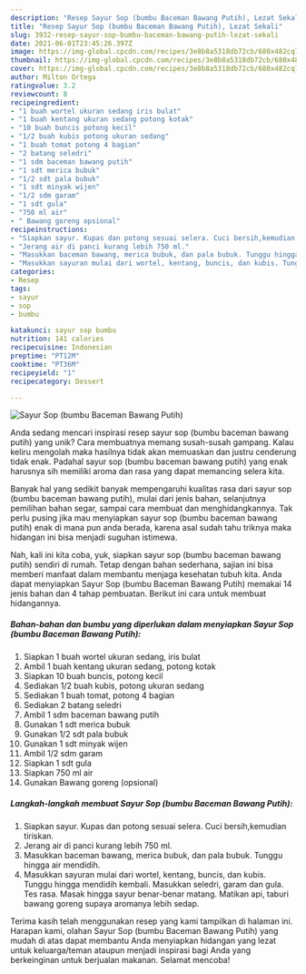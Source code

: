 ```yaml
---
description: "Resep Sayur Sop (bumbu Baceman Bawang Putih), Lezat Sekali"
title: "Resep Sayur Sop (bumbu Baceman Bawang Putih), Lezat Sekali"
slug: 3932-resep-sayur-sop-bumbu-baceman-bawang-putih-lezat-sekali
date: 2021-06-01T23:45:26.397Z
image: https://img-global.cpcdn.com/recipes/3e8b8a5318db72cb/680x482cq70/sayur-sop-bumbu-baceman-bawang-putih-foto-resep-utama.jpg
thumbnail: https://img-global.cpcdn.com/recipes/3e8b8a5318db72cb/680x482cq70/sayur-sop-bumbu-baceman-bawang-putih-foto-resep-utama.jpg
cover: https://img-global.cpcdn.com/recipes/3e8b8a5318db72cb/680x482cq70/sayur-sop-bumbu-baceman-bawang-putih-foto-resep-utama.jpg
author: Milton Ortega
ratingvalue: 3.2
reviewcount: 8
recipeingredient:
- "1 buah wortel ukuran sedang iris bulat"
- "1 buah kentang ukuran sedang potong kotak"
- "10 buah buncis potong kecil"
- "1/2 buah kubis potong ukuran sedang"
- "1 buah tomat potong 4 bagian"
- "2 batang seledri"
- "1 sdm baceman bawang putih"
- "1 sdt merica bubuk"
- "1/2 sdt pala bubuk"
- "1 sdt minyak wijen"
- "1/2 sdm garam"
- "1 sdt gula"
- "750 ml air"
- " Bawang goreng opsional"
recipeinstructions:
- "Siapkan sayur. Kupas dan potong sesuai selera. Cuci bersih,kemudian tiriskan."
- "Jerang air di panci kurang lebih 750 ml."
- "Masukkan baceman bawang, merica bubuk, dan pala bubuk. Tunggu hingga air mendidih."
- "Masukkan sayuran mulai dari wortel, kentang, buncis, dan kubis. Tunggu hingga mendidih kembali. Masukkan seledri, garam dan gula. Tes rasa. Masak hingga sayur benar-benar matang. Matikan api, taburi bawang goreng supaya aromanya lebih sedap."
categories:
- Resep
tags:
- sayur
- sop
- bumbu

katakunci: sayur sop bumbu 
nutrition: 141 calories
recipecuisine: Indonesian
preptime: "PT12M"
cooktime: "PT36M"
recipeyield: "1"
recipecategory: Dessert

---
```



![Sayur Sop (bumbu Baceman Bawang Putih)](https://img-global.cpcdn.com/recipes/3e8b8a5318db72cb/680x482cq70/sayur-sop-bumbu-baceman-bawang-putih-foto-resep-utama.jpg)

Anda sedang mencari inspirasi resep sayur sop (bumbu baceman bawang putih) yang unik? Cara membuatnya memang susah-susah gampang. Kalau keliru mengolah maka hasilnya tidak akan memuaskan dan justru cenderung tidak enak. Padahal sayur sop (bumbu baceman bawang putih) yang enak harusnya sih memiliki aroma dan rasa yang dapat memancing selera kita.

Banyak hal yang sedikit banyak mempengaruhi kualitas rasa dari sayur sop (bumbu baceman bawang putih), mulai dari jenis bahan, selanjutnya pemilihan bahan segar, sampai cara membuat dan menghidangkannya. Tak perlu pusing jika mau menyiapkan sayur sop (bumbu baceman bawang putih) enak di mana pun anda berada, karena asal sudah tahu triknya maka hidangan ini bisa menjadi suguhan istimewa.




Nah, kali ini kita coba, yuk, siapkan sayur sop (bumbu baceman bawang putih) sendiri di rumah. Tetap dengan bahan sederhana, sajian ini bisa memberi manfaat dalam membantu menjaga kesehatan tubuh kita. Anda dapat menyiapkan Sayur Sop (bumbu Baceman Bawang Putih) memakai 14 jenis bahan dan 4 tahap pembuatan. Berikut ini cara untuk membuat hidangannya.

<!--inarticleads1-->

##### Bahan-bahan dan bumbu yang diperlukan dalam menyiapkan Sayur Sop (bumbu Baceman Bawang Putih):

1. Siapkan 1 buah wortel ukuran sedang, iris bulat
1. Ambil 1 buah kentang ukuran sedang, potong kotak
1. Siapkan 10 buah buncis, potong kecil
1. Sediakan 1/2 buah kubis, potong ukuran sedang
1. Sediakan 1 buah tomat, potong 4 bagian
1. Sediakan 2 batang seledri
1. Ambil 1 sdm baceman bawang putih
1. Gunakan 1 sdt merica bubuk
1. Gunakan 1/2 sdt pala bubuk
1. Gunakan 1 sdt minyak wijen
1. Ambil 1/2 sdm garam
1. Siapkan 1 sdt gula
1. Siapkan 750 ml air
1. Gunakan  Bawang goreng (opsional)




<!--inarticleads2-->

##### Langkah-langkah membuat Sayur Sop (bumbu Baceman Bawang Putih):

1. Siapkan sayur. Kupas dan potong sesuai selera. Cuci bersih,kemudian tiriskan.
1. Jerang air di panci kurang lebih 750 ml.
1. Masukkan baceman bawang, merica bubuk, dan pala bubuk. Tunggu hingga air mendidih.
1. Masukkan sayuran mulai dari wortel, kentang, buncis, dan kubis. Tunggu hingga mendidih kembali. Masukkan seledri, garam dan gula. Tes rasa. Masak hingga sayur benar-benar matang. Matikan api, taburi bawang goreng supaya aromanya lebih sedap.




Terima kasih telah menggunakan resep yang kami tampilkan di halaman ini. Harapan kami, olahan Sayur Sop (bumbu Baceman Bawang Putih) yang mudah di atas dapat membantu Anda menyiapkan hidangan yang lezat untuk keluarga/teman ataupun menjadi inspirasi bagi Anda yang berkeinginan untuk berjualan makanan. Selamat mencoba!
